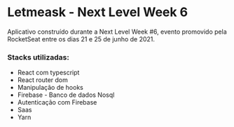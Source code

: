 # Letmeask - Next Level Week 6 #

<p>Aplicativo construído durante a Next Level Week #6, evento promovido pela RocketSeat entre os dias 21 e 25 de junho de 2021.</p>

### Stacks utilizadas: 
- React com typescript
- React router dom
- Manipulação de hooks
- Firebase - Banco de dados Nosql 
- Autenticação com Firebase
- Saas
- Yarn



